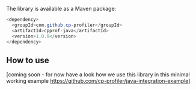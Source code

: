 The library is available as a Maven package:

```Java
<dependency>
  <groupId>com.github.cp-profiler</groupId>
  <artifactId>cpprof-java</artifactId>
  <version>1.0.0</version>
</dependency>
```

## How to use
[coming soon - for now have a look how we use this library in this minimal working example https://github.com/cp-profiler/java-integration-example]
